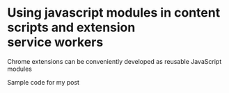# Using javascript modules in content scripts and extension service workers
Chrome extensions can be conveniently developed as reusable JavaScript modules

Sample code for my post  